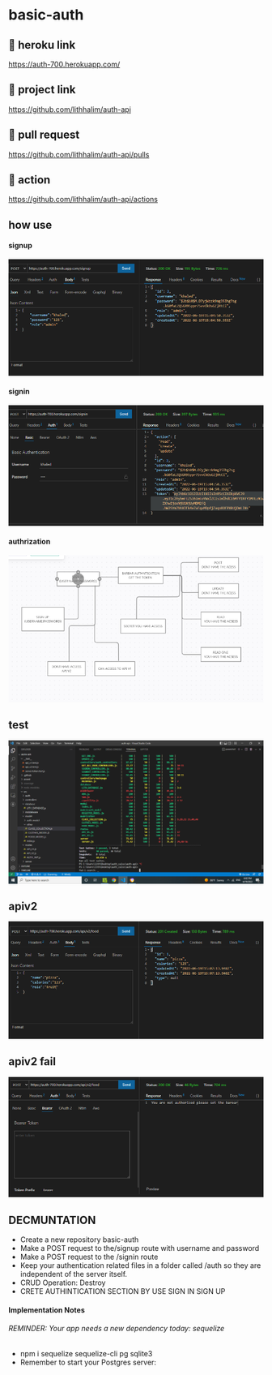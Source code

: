 # basic-auth

## 🚀 heroku link 
https://auth-700.herokuapp.com/
## 🚀 project link
https://github.com/lithhalim/auth-api
## 🚀 pull request
https://github.com/lithhalim/auth-api/pulls
## 🚀 action
https://github.com/lithhalim/auth-api/actions

## how use
#### signup
![](./assest/signup%205.png)
#### signin
![](./assest/sign%205.png)
#### authrization
![](./assest/UML%20LL.png)

## test 
![](./assest/test%205.png)

## apiv2 
![](./assest/api%20v2.png)
## apiv2 fail 
![](./assest/api%20v2%20not%20valid.png)



## DECMUNTATION

- Create a new repository basic-auth
- Make a POST request to the/signup route with username and password
- Make a POST request to the /signin route
- Keep your authentication related files in a folder called /auth so they are independent of the server itself.
- CRUD Operation: Destroy
- CRETE AUTHINTICATION SECTION BY USE SIGN IN SIGN UP 

#### Implementation Notes
 ###### REMINDER: Your app needs a new dependency today: sequelize
 - npm i sequelize sequelize-cli pg sqlite3
 - Remember to start your Postgres server:

